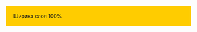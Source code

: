 <!DOCTYPE html>
<html>
 <head>
  <meta charset="utf-8" />
  <title>Ширина блока</title>
  <style type="text/css">
   div { 
    width: 100%; /* Ширина */
    background: #fc0; /* Цвет фона */
    padding: 20px; /* Поля */
    -moz-box-sizing: border-box; /* Для Firefox */
    -webkit-box-sizing: border-box; /* Для Safari и Chrome */
    box-sizing: border-box; /* Для IE и Opera */
   }
  </style>
 </head>
 <body>
  <div>Ширина слоя 100%</div>
 </body>
</html>
